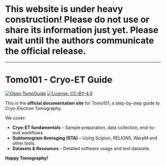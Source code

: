 ﻿# This website is under heavy construction! Please do not use or share its information just yet. Please wait until the authors communicate the official release.

---

# Tomo101 - Cryo-ET Guide

[![Open TomoGuide](https://img.shields.io/badge/Open%20TomoGuide-Here-violet?style=flat)](https://tomoguide.github.io/)
[![License: CC-BY-4.0](https://img.shields.io/badge/License-CC%20BY--4.0-lightgrey.svg?style=flat)](https://creativecommons.org/licenses/by/4.0/)


This is the **official documentation site** for Tomo101, a step-by-step guide to Cryo-Electron Tomography.

We cover:
- **Cryo-ET fundamentals** – Sample preparation, data collection, end-to-end workflows.
- **Subtomogram Averaging (STA)** – Using Scipion, RELION5, WarpM and other tools.
- **Datasets & Resources** – Detailed software usage and test datasets.

**Happy Tomography!**  
